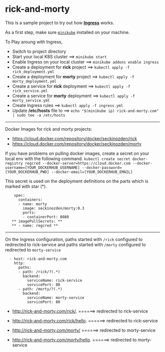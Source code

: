# rick-and-morty
This is a sample project to try out how **[Ingress](https://kubernetes.io/docs/concepts/services-networking/ingress/)** works.

As a first step, make sure [`minikube`](https://github.com/kubernetes/minikube) installed on your machine.

To Play aroung with Ingress, 

* Switch to project directory 
* Start your local K8S cluster ==> `minikube start`
* Enable Ingress on your local cluster ==> `minikube addons enable ingress`
* Create a deployment for **rick** project ==> `kubectl apply -f rick_deployment.yml` 
* Create a deployment for **morty** project ==> `kubectl apply -f morty_deployment.yml`
* Create a service for **rick** deployment ==> `kubectl apply -f rick_service.yml`
* Create a service for **morty** deployment ==> `kubectl apply -f morty_service.yml`
* Create Ingress rules ==> `kubectl apply -f ingress.yml`
* Update **/etc/hosts** file to ==> `echo "$(minikube ip) rick-and-morty.com" | sudo tee -a /etc/hosts`

---

Docker Images for rick and morty projects:
- https://cloud.docker.com/repository/docker/seckinozden/rick
- https://cloud.docker.com/repository/docker/seckinozden/morty

If you have problems on pulling docker images, create a secret on your local env with the following command. 
`kubectl create secret docker-registry regcred --docker-server=https://cloud.docker.com --docker-username=[YOUR_DOCKERHUB_USERNAME] --docker-password=[YOUR_DOCKERHUB_PWD] --docker-email=[YOUR_DOCKERHUB_EMAIL]`
 
This secret is used on the deployment definitions on the parts which is marked with star (*).
```
    spec:
      containers:
      - name: morty
        image: seckinozden/morty:0.3
        ports:
        - containerPort: 8080
   ** imagePullSecrets: **
   ** - name: regcred **
```

---

On the Ingress configuration, paths started with `/rick` configured to redirected to rick-service and paths started with `/morty` configured to redirected to `morty-service`
```
  - host: rick-and-morty.com
    http:
      paths:
      - path: /rick/?(.*)
        backend:
          serviceName: rick-service
          servicePort: 80
      - path: /morty/?(.*)
        backend:
          serviceName: morty-service
          servicePort: 80
```


 - http://rick-and-morty.com/rick/.       ======> redirected to rick-service
 - http://rick-and-morty.com/rick/hello.  ======> redirected to rick-service

 - http://rick-and-morty.com/morty/       ======> redirected to morty-service
 - http://rick-and-morty.com/morty/hello. ======> redirected to morty-service
